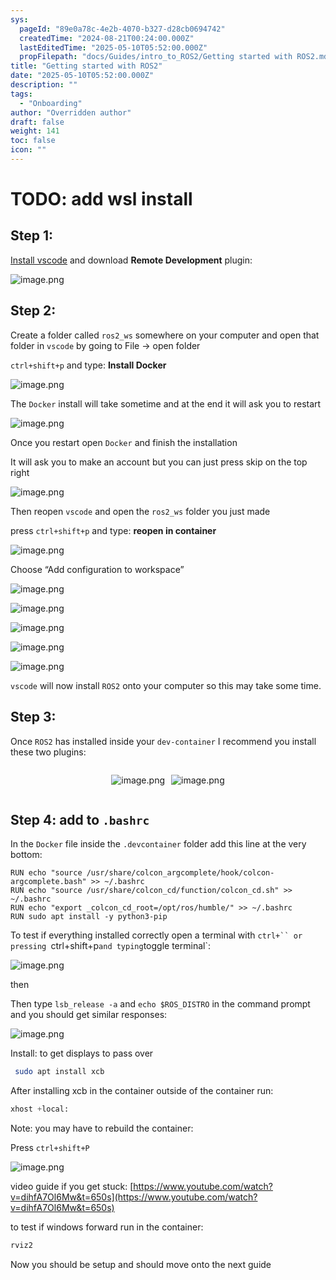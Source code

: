 ```yaml
---
sys:
  pageId: "89e0a78c-4e2b-4070-b327-d28cb0694742"
  createdTime: "2024-08-21T00:24:00.000Z"
  lastEditedTime: "2025-05-10T05:52:00.000Z"
  propFilepath: "docs/Guides/intro_to_ROS2/Getting started with ROS2.md"
title: "Getting started with ROS2"
date: "2025-05-10T05:52:00.000Z"
description: ""
tags:
  - "Onboarding"
author: "Overridden author"
draft: false
weight: 141
toc: false
icon: ""
---
```


# TODO: add wsl install

## Step 1:

[Install vscode](https://code.visualstudio.com/download) and download **Remote Development** plugin:

![image.png](https://prod-files-secure.s3.us-west-2.amazonaws.com/d518164a-d88e-44d1-a4ee-3adb3bd8bce0/efb52993-1881-4a40-b95e-6f020334f022/image.png?X-Amz-Algorithm=AWS4-HMAC-SHA256&X-Amz-Content-Sha256=UNSIGNED-PAYLOAD&X-Amz-Credential=ASIAZI2LB466YA5CVV67%2F20250624%2Fus-west-2%2Fs3%2Faws4_request&X-Amz-Date=20250624T071037Z&X-Amz-Expires=3600&X-Amz-Security-Token=IQoJb3JpZ2luX2VjEC4aCXVzLXdlc3QtMiJGMEQCIASKnk48ynphCxXdluxg31jjxfYOBS6kHtQ9XAAGUyBOAiAOHnF4JRu%2B3tLCRZiIejugu%2FIRZV8lGD6TJG%2B6wDrAsyr%2FAwgnEAAaDDYzNzQyMzE4MzgwNSIMrsH8LH8lXgMkTLeSKtwDvRp%2B1017NMcubCiiJqK%2BBHNcnQMqXbmifm1IXlmXt4F%2B%2BuK3mGFgKvxlpKMBd6M4488p95mQuk82aGispWJmOrSsEzEBJLpHAIyqnDfPMzIHrpJmW8NxJFJsFBYPLK68zONK3kcwL8%2BNrb1xVndIquOVxPW0T9oxKqSuZFWUWSV31zMb%2F8%2FlnYWEAN0FpidAcSzl%2FAw7WiS0ch7JGz8ETHqJ24H9QV3FuoUAg1x5Ep1vceCv%2FWyMQT5HINh9VYbUK%2BOXPPFQvhwz%2BLc5ZXi4R4Dq5gtgV9tWRCU0hLmMGs%2BMcemlnSWgXI9cjgFZiQaFBcQryOUdM1Og6Mf3xPEqjzhi5tR6kXSUKEEjCSAp6%2F4FjRtcwvQVJW391B1KOqB%2FjWQq8T6kp4n0OviR5oQQ4TjVajjHy8hXEvoXuC43CHIVjuv6v2ZyQz1bmgHI%2FiO07vqvVUrgrCuEvFjvZJHBxW8rxA5zhPsUivlhrubOBHYxxM2O3kwSwh6BxjRP37yNvSYN%2BS2dmCG8egJvHiG%2FQ6czdqO5MEoKUKWmKJnIqoZeSBvQv6U4hGc9CFXKX2dpni3a7nb2BvkxWHx%2F7otWWJTRnCzMBuTXqgQVs92Xiazx66vCm3STuSXEZUcwzfbowgY6pgHqE2uPOpZ0ea9QklIEK4B80zi5bO%2FXuUze%2FZCQGzFn8x28EsPhQk50tu9v8jDAq%2Bk5hrwzcu4U9E7L6mUgr4WzGbTq%2Bp4nw67BxI5aiC8Q5DadiJGmihF1ajmZvvN5o7y9d1dmWp2bA9mvd%2BqdTNf4e8oozcNtKfyrfRJ75ZdWAAFuBGAgGz3lQA37fdrvEM8I0fszIOUcGMOzG3bB9fn3pfnIRQWl&X-Amz-Signature=2a672919c1495a550b29d1ac443d250e73bb7639ddf8ccd2498817bebaa725db&X-Amz-SignedHeaders=host&x-amz-checksum-mode=ENABLED&x-id=GetObject)

## Step 2:

Create a folder called `ros2_ws` somewhere on your computer and open that folder in `vscode` by going to File → open folder 

`ctrl+shift+p` and type: **Install Docker**

![image.png](https://prod-files-secure.s3.us-west-2.amazonaws.com/d518164a-d88e-44d1-a4ee-3adb3bd8bce0/2269dc0e-1cd5-47ff-bceb-c04ad9b2eab0/image.png?X-Amz-Algorithm=AWS4-HMAC-SHA256&X-Amz-Content-Sha256=UNSIGNED-PAYLOAD&X-Amz-Credential=ASIAZI2LB466YA5CVV67%2F20250624%2Fus-west-2%2Fs3%2Faws4_request&X-Amz-Date=20250624T071037Z&X-Amz-Expires=3600&X-Amz-Security-Token=IQoJb3JpZ2luX2VjEC4aCXVzLXdlc3QtMiJGMEQCIASKnk48ynphCxXdluxg31jjxfYOBS6kHtQ9XAAGUyBOAiAOHnF4JRu%2B3tLCRZiIejugu%2FIRZV8lGD6TJG%2B6wDrAsyr%2FAwgnEAAaDDYzNzQyMzE4MzgwNSIMrsH8LH8lXgMkTLeSKtwDvRp%2B1017NMcubCiiJqK%2BBHNcnQMqXbmifm1IXlmXt4F%2B%2BuK3mGFgKvxlpKMBd6M4488p95mQuk82aGispWJmOrSsEzEBJLpHAIyqnDfPMzIHrpJmW8NxJFJsFBYPLK68zONK3kcwL8%2BNrb1xVndIquOVxPW0T9oxKqSuZFWUWSV31zMb%2F8%2FlnYWEAN0FpidAcSzl%2FAw7WiS0ch7JGz8ETHqJ24H9QV3FuoUAg1x5Ep1vceCv%2FWyMQT5HINh9VYbUK%2BOXPPFQvhwz%2BLc5ZXi4R4Dq5gtgV9tWRCU0hLmMGs%2BMcemlnSWgXI9cjgFZiQaFBcQryOUdM1Og6Mf3xPEqjzhi5tR6kXSUKEEjCSAp6%2F4FjRtcwvQVJW391B1KOqB%2FjWQq8T6kp4n0OviR5oQQ4TjVajjHy8hXEvoXuC43CHIVjuv6v2ZyQz1bmgHI%2FiO07vqvVUrgrCuEvFjvZJHBxW8rxA5zhPsUivlhrubOBHYxxM2O3kwSwh6BxjRP37yNvSYN%2BS2dmCG8egJvHiG%2FQ6czdqO5MEoKUKWmKJnIqoZeSBvQv6U4hGc9CFXKX2dpni3a7nb2BvkxWHx%2F7otWWJTRnCzMBuTXqgQVs92Xiazx66vCm3STuSXEZUcwzfbowgY6pgHqE2uPOpZ0ea9QklIEK4B80zi5bO%2FXuUze%2FZCQGzFn8x28EsPhQk50tu9v8jDAq%2Bk5hrwzcu4U9E7L6mUgr4WzGbTq%2Bp4nw67BxI5aiC8Q5DadiJGmihF1ajmZvvN5o7y9d1dmWp2bA9mvd%2BqdTNf4e8oozcNtKfyrfRJ75ZdWAAFuBGAgGz3lQA37fdrvEM8I0fszIOUcGMOzG3bB9fn3pfnIRQWl&X-Amz-Signature=945a2dbb0a3b77bea278076715cc1746bfc9291de0fb18dd4b0308467c7f3186&X-Amz-SignedHeaders=host&x-amz-checksum-mode=ENABLED&x-id=GetObject)

The `Docker` install will take sometime and at the end it will ask you to restart

![image.png](https://prod-files-secure.s3.us-west-2.amazonaws.com/d518164a-d88e-44d1-a4ee-3adb3bd8bce0/ed233f78-be33-4b1f-b89c-9c346c0e961e/image.png?X-Amz-Algorithm=AWS4-HMAC-SHA256&X-Amz-Content-Sha256=UNSIGNED-PAYLOAD&X-Amz-Credential=ASIAZI2LB466YA5CVV67%2F20250624%2Fus-west-2%2Fs3%2Faws4_request&X-Amz-Date=20250624T071037Z&X-Amz-Expires=3600&X-Amz-Security-Token=IQoJb3JpZ2luX2VjEC4aCXVzLXdlc3QtMiJGMEQCIASKnk48ynphCxXdluxg31jjxfYOBS6kHtQ9XAAGUyBOAiAOHnF4JRu%2B3tLCRZiIejugu%2FIRZV8lGD6TJG%2B6wDrAsyr%2FAwgnEAAaDDYzNzQyMzE4MzgwNSIMrsH8LH8lXgMkTLeSKtwDvRp%2B1017NMcubCiiJqK%2BBHNcnQMqXbmifm1IXlmXt4F%2B%2BuK3mGFgKvxlpKMBd6M4488p95mQuk82aGispWJmOrSsEzEBJLpHAIyqnDfPMzIHrpJmW8NxJFJsFBYPLK68zONK3kcwL8%2BNrb1xVndIquOVxPW0T9oxKqSuZFWUWSV31zMb%2F8%2FlnYWEAN0FpidAcSzl%2FAw7WiS0ch7JGz8ETHqJ24H9QV3FuoUAg1x5Ep1vceCv%2FWyMQT5HINh9VYbUK%2BOXPPFQvhwz%2BLc5ZXi4R4Dq5gtgV9tWRCU0hLmMGs%2BMcemlnSWgXI9cjgFZiQaFBcQryOUdM1Og6Mf3xPEqjzhi5tR6kXSUKEEjCSAp6%2F4FjRtcwvQVJW391B1KOqB%2FjWQq8T6kp4n0OviR5oQQ4TjVajjHy8hXEvoXuC43CHIVjuv6v2ZyQz1bmgHI%2FiO07vqvVUrgrCuEvFjvZJHBxW8rxA5zhPsUivlhrubOBHYxxM2O3kwSwh6BxjRP37yNvSYN%2BS2dmCG8egJvHiG%2FQ6czdqO5MEoKUKWmKJnIqoZeSBvQv6U4hGc9CFXKX2dpni3a7nb2BvkxWHx%2F7otWWJTRnCzMBuTXqgQVs92Xiazx66vCm3STuSXEZUcwzfbowgY6pgHqE2uPOpZ0ea9QklIEK4B80zi5bO%2FXuUze%2FZCQGzFn8x28EsPhQk50tu9v8jDAq%2Bk5hrwzcu4U9E7L6mUgr4WzGbTq%2Bp4nw67BxI5aiC8Q5DadiJGmihF1ajmZvvN5o7y9d1dmWp2bA9mvd%2BqdTNf4e8oozcNtKfyrfRJ75ZdWAAFuBGAgGz3lQA37fdrvEM8I0fszIOUcGMOzG3bB9fn3pfnIRQWl&X-Amz-Signature=01761d2e1da77e9a5141834f8c7080dc0a31c12d33da13000cb6bb45fba13aa0&X-Amz-SignedHeaders=host&x-amz-checksum-mode=ENABLED&x-id=GetObject)

Once you restart open `Docker` and finish the installation

It will ask you to make an account but you can just press skip on the top right

![image.png](https://prod-files-secure.s3.us-west-2.amazonaws.com/d518164a-d88e-44d1-a4ee-3adb3bd8bce0/21010ad9-1659-4fd9-9f59-9932a09b2a3d/image.png?X-Amz-Algorithm=AWS4-HMAC-SHA256&X-Amz-Content-Sha256=UNSIGNED-PAYLOAD&X-Amz-Credential=ASIAZI2LB466YA5CVV67%2F20250624%2Fus-west-2%2Fs3%2Faws4_request&X-Amz-Date=20250624T071037Z&X-Amz-Expires=3600&X-Amz-Security-Token=IQoJb3JpZ2luX2VjEC4aCXVzLXdlc3QtMiJGMEQCIASKnk48ynphCxXdluxg31jjxfYOBS6kHtQ9XAAGUyBOAiAOHnF4JRu%2B3tLCRZiIejugu%2FIRZV8lGD6TJG%2B6wDrAsyr%2FAwgnEAAaDDYzNzQyMzE4MzgwNSIMrsH8LH8lXgMkTLeSKtwDvRp%2B1017NMcubCiiJqK%2BBHNcnQMqXbmifm1IXlmXt4F%2B%2BuK3mGFgKvxlpKMBd6M4488p95mQuk82aGispWJmOrSsEzEBJLpHAIyqnDfPMzIHrpJmW8NxJFJsFBYPLK68zONK3kcwL8%2BNrb1xVndIquOVxPW0T9oxKqSuZFWUWSV31zMb%2F8%2FlnYWEAN0FpidAcSzl%2FAw7WiS0ch7JGz8ETHqJ24H9QV3FuoUAg1x5Ep1vceCv%2FWyMQT5HINh9VYbUK%2BOXPPFQvhwz%2BLc5ZXi4R4Dq5gtgV9tWRCU0hLmMGs%2BMcemlnSWgXI9cjgFZiQaFBcQryOUdM1Og6Mf3xPEqjzhi5tR6kXSUKEEjCSAp6%2F4FjRtcwvQVJW391B1KOqB%2FjWQq8T6kp4n0OviR5oQQ4TjVajjHy8hXEvoXuC43CHIVjuv6v2ZyQz1bmgHI%2FiO07vqvVUrgrCuEvFjvZJHBxW8rxA5zhPsUivlhrubOBHYxxM2O3kwSwh6BxjRP37yNvSYN%2BS2dmCG8egJvHiG%2FQ6czdqO5MEoKUKWmKJnIqoZeSBvQv6U4hGc9CFXKX2dpni3a7nb2BvkxWHx%2F7otWWJTRnCzMBuTXqgQVs92Xiazx66vCm3STuSXEZUcwzfbowgY6pgHqE2uPOpZ0ea9QklIEK4B80zi5bO%2FXuUze%2FZCQGzFn8x28EsPhQk50tu9v8jDAq%2Bk5hrwzcu4U9E7L6mUgr4WzGbTq%2Bp4nw67BxI5aiC8Q5DadiJGmihF1ajmZvvN5o7y9d1dmWp2bA9mvd%2BqdTNf4e8oozcNtKfyrfRJ75ZdWAAFuBGAgGz3lQA37fdrvEM8I0fszIOUcGMOzG3bB9fn3pfnIRQWl&X-Amz-Signature=0a66ce38702e338f2f0acdf9b917a553bdc3069c0a27f975f0227d8544267a3f&X-Amz-SignedHeaders=host&x-amz-checksum-mode=ENABLED&x-id=GetObject)

Then reopen `vscode` and open the `ros2_ws` folder you just made

press `ctrl+shift+p` and type: **reopen in container**

![image.png](https://prod-files-secure.s3.us-west-2.amazonaws.com/d518164a-d88e-44d1-a4ee-3adb3bd8bce0/4e93b8c2-41ad-488c-8095-c74205196118/image.png?X-Amz-Algorithm=AWS4-HMAC-SHA256&X-Amz-Content-Sha256=UNSIGNED-PAYLOAD&X-Amz-Credential=ASIAZI2LB466YA5CVV67%2F20250624%2Fus-west-2%2Fs3%2Faws4_request&X-Amz-Date=20250624T071037Z&X-Amz-Expires=3600&X-Amz-Security-Token=IQoJb3JpZ2luX2VjEC4aCXVzLXdlc3QtMiJGMEQCIASKnk48ynphCxXdluxg31jjxfYOBS6kHtQ9XAAGUyBOAiAOHnF4JRu%2B3tLCRZiIejugu%2FIRZV8lGD6TJG%2B6wDrAsyr%2FAwgnEAAaDDYzNzQyMzE4MzgwNSIMrsH8LH8lXgMkTLeSKtwDvRp%2B1017NMcubCiiJqK%2BBHNcnQMqXbmifm1IXlmXt4F%2B%2BuK3mGFgKvxlpKMBd6M4488p95mQuk82aGispWJmOrSsEzEBJLpHAIyqnDfPMzIHrpJmW8NxJFJsFBYPLK68zONK3kcwL8%2BNrb1xVndIquOVxPW0T9oxKqSuZFWUWSV31zMb%2F8%2FlnYWEAN0FpidAcSzl%2FAw7WiS0ch7JGz8ETHqJ24H9QV3FuoUAg1x5Ep1vceCv%2FWyMQT5HINh9VYbUK%2BOXPPFQvhwz%2BLc5ZXi4R4Dq5gtgV9tWRCU0hLmMGs%2BMcemlnSWgXI9cjgFZiQaFBcQryOUdM1Og6Mf3xPEqjzhi5tR6kXSUKEEjCSAp6%2F4FjRtcwvQVJW391B1KOqB%2FjWQq8T6kp4n0OviR5oQQ4TjVajjHy8hXEvoXuC43CHIVjuv6v2ZyQz1bmgHI%2FiO07vqvVUrgrCuEvFjvZJHBxW8rxA5zhPsUivlhrubOBHYxxM2O3kwSwh6BxjRP37yNvSYN%2BS2dmCG8egJvHiG%2FQ6czdqO5MEoKUKWmKJnIqoZeSBvQv6U4hGc9CFXKX2dpni3a7nb2BvkxWHx%2F7otWWJTRnCzMBuTXqgQVs92Xiazx66vCm3STuSXEZUcwzfbowgY6pgHqE2uPOpZ0ea9QklIEK4B80zi5bO%2FXuUze%2FZCQGzFn8x28EsPhQk50tu9v8jDAq%2Bk5hrwzcu4U9E7L6mUgr4WzGbTq%2Bp4nw67BxI5aiC8Q5DadiJGmihF1ajmZvvN5o7y9d1dmWp2bA9mvd%2BqdTNf4e8oozcNtKfyrfRJ75ZdWAAFuBGAgGz3lQA37fdrvEM8I0fszIOUcGMOzG3bB9fn3pfnIRQWl&X-Amz-Signature=49848ae17fd38fffb4fed06b1ea9db39dfb75f899623ad8676ac2b41ebcebaf1&X-Amz-SignedHeaders=host&x-amz-checksum-mode=ENABLED&x-id=GetObject)

Choose “Add configuration to workspace”

![image.png](https://prod-files-secure.s3.us-west-2.amazonaws.com/d518164a-d88e-44d1-a4ee-3adb3bd8bce0/9560b282-5060-4989-ba37-97e7b2c22476/image.png?X-Amz-Algorithm=AWS4-HMAC-SHA256&X-Amz-Content-Sha256=UNSIGNED-PAYLOAD&X-Amz-Credential=ASIAZI2LB466YA5CVV67%2F20250624%2Fus-west-2%2Fs3%2Faws4_request&X-Amz-Date=20250624T071037Z&X-Amz-Expires=3600&X-Amz-Security-Token=IQoJb3JpZ2luX2VjEC4aCXVzLXdlc3QtMiJGMEQCIASKnk48ynphCxXdluxg31jjxfYOBS6kHtQ9XAAGUyBOAiAOHnF4JRu%2B3tLCRZiIejugu%2FIRZV8lGD6TJG%2B6wDrAsyr%2FAwgnEAAaDDYzNzQyMzE4MzgwNSIMrsH8LH8lXgMkTLeSKtwDvRp%2B1017NMcubCiiJqK%2BBHNcnQMqXbmifm1IXlmXt4F%2B%2BuK3mGFgKvxlpKMBd6M4488p95mQuk82aGispWJmOrSsEzEBJLpHAIyqnDfPMzIHrpJmW8NxJFJsFBYPLK68zONK3kcwL8%2BNrb1xVndIquOVxPW0T9oxKqSuZFWUWSV31zMb%2F8%2FlnYWEAN0FpidAcSzl%2FAw7WiS0ch7JGz8ETHqJ24H9QV3FuoUAg1x5Ep1vceCv%2FWyMQT5HINh9VYbUK%2BOXPPFQvhwz%2BLc5ZXi4R4Dq5gtgV9tWRCU0hLmMGs%2BMcemlnSWgXI9cjgFZiQaFBcQryOUdM1Og6Mf3xPEqjzhi5tR6kXSUKEEjCSAp6%2F4FjRtcwvQVJW391B1KOqB%2FjWQq8T6kp4n0OviR5oQQ4TjVajjHy8hXEvoXuC43CHIVjuv6v2ZyQz1bmgHI%2FiO07vqvVUrgrCuEvFjvZJHBxW8rxA5zhPsUivlhrubOBHYxxM2O3kwSwh6BxjRP37yNvSYN%2BS2dmCG8egJvHiG%2FQ6czdqO5MEoKUKWmKJnIqoZeSBvQv6U4hGc9CFXKX2dpni3a7nb2BvkxWHx%2F7otWWJTRnCzMBuTXqgQVs92Xiazx66vCm3STuSXEZUcwzfbowgY6pgHqE2uPOpZ0ea9QklIEK4B80zi5bO%2FXuUze%2FZCQGzFn8x28EsPhQk50tu9v8jDAq%2Bk5hrwzcu4U9E7L6mUgr4WzGbTq%2Bp4nw67BxI5aiC8Q5DadiJGmihF1ajmZvvN5o7y9d1dmWp2bA9mvd%2BqdTNf4e8oozcNtKfyrfRJ75ZdWAAFuBGAgGz3lQA37fdrvEM8I0fszIOUcGMOzG3bB9fn3pfnIRQWl&X-Amz-Signature=13d894c5aed7071879b18e8155e20b3eaaf3f84068dfa6001d20a3e05562201e&X-Amz-SignedHeaders=host&x-amz-checksum-mode=ENABLED&x-id=GetObject)

![image.png](https://prod-files-secure.s3.us-west-2.amazonaws.com/d518164a-d88e-44d1-a4ee-3adb3bd8bce0/2ee63f81-886b-48e8-a553-dc6e5eac99e4/image.png?X-Amz-Algorithm=AWS4-HMAC-SHA256&X-Amz-Content-Sha256=UNSIGNED-PAYLOAD&X-Amz-Credential=ASIAZI2LB466YA5CVV67%2F20250624%2Fus-west-2%2Fs3%2Faws4_request&X-Amz-Date=20250624T071037Z&X-Amz-Expires=3600&X-Amz-Security-Token=IQoJb3JpZ2luX2VjEC4aCXVzLXdlc3QtMiJGMEQCIASKnk48ynphCxXdluxg31jjxfYOBS6kHtQ9XAAGUyBOAiAOHnF4JRu%2B3tLCRZiIejugu%2FIRZV8lGD6TJG%2B6wDrAsyr%2FAwgnEAAaDDYzNzQyMzE4MzgwNSIMrsH8LH8lXgMkTLeSKtwDvRp%2B1017NMcubCiiJqK%2BBHNcnQMqXbmifm1IXlmXt4F%2B%2BuK3mGFgKvxlpKMBd6M4488p95mQuk82aGispWJmOrSsEzEBJLpHAIyqnDfPMzIHrpJmW8NxJFJsFBYPLK68zONK3kcwL8%2BNrb1xVndIquOVxPW0T9oxKqSuZFWUWSV31zMb%2F8%2FlnYWEAN0FpidAcSzl%2FAw7WiS0ch7JGz8ETHqJ24H9QV3FuoUAg1x5Ep1vceCv%2FWyMQT5HINh9VYbUK%2BOXPPFQvhwz%2BLc5ZXi4R4Dq5gtgV9tWRCU0hLmMGs%2BMcemlnSWgXI9cjgFZiQaFBcQryOUdM1Og6Mf3xPEqjzhi5tR6kXSUKEEjCSAp6%2F4FjRtcwvQVJW391B1KOqB%2FjWQq8T6kp4n0OviR5oQQ4TjVajjHy8hXEvoXuC43CHIVjuv6v2ZyQz1bmgHI%2FiO07vqvVUrgrCuEvFjvZJHBxW8rxA5zhPsUivlhrubOBHYxxM2O3kwSwh6BxjRP37yNvSYN%2BS2dmCG8egJvHiG%2FQ6czdqO5MEoKUKWmKJnIqoZeSBvQv6U4hGc9CFXKX2dpni3a7nb2BvkxWHx%2F7otWWJTRnCzMBuTXqgQVs92Xiazx66vCm3STuSXEZUcwzfbowgY6pgHqE2uPOpZ0ea9QklIEK4B80zi5bO%2FXuUze%2FZCQGzFn8x28EsPhQk50tu9v8jDAq%2Bk5hrwzcu4U9E7L6mUgr4WzGbTq%2Bp4nw67BxI5aiC8Q5DadiJGmihF1ajmZvvN5o7y9d1dmWp2bA9mvd%2BqdTNf4e8oozcNtKfyrfRJ75ZdWAAFuBGAgGz3lQA37fdrvEM8I0fszIOUcGMOzG3bB9fn3pfnIRQWl&X-Amz-Signature=4d8ec007b84e1a240d247811f46e5f26b356d434ac95373ef3f37931b6280cf4&X-Amz-SignedHeaders=host&x-amz-checksum-mode=ENABLED&x-id=GetObject)

![image.png](https://prod-files-secure.s3.us-west-2.amazonaws.com/d518164a-d88e-44d1-a4ee-3adb3bd8bce0/ae1580b2-b048-407e-aed9-b584224a7a04/image.png?X-Amz-Algorithm=AWS4-HMAC-SHA256&X-Amz-Content-Sha256=UNSIGNED-PAYLOAD&X-Amz-Credential=ASIAZI2LB466YA5CVV67%2F20250624%2Fus-west-2%2Fs3%2Faws4_request&X-Amz-Date=20250624T071037Z&X-Amz-Expires=3600&X-Amz-Security-Token=IQoJb3JpZ2luX2VjEC4aCXVzLXdlc3QtMiJGMEQCIASKnk48ynphCxXdluxg31jjxfYOBS6kHtQ9XAAGUyBOAiAOHnF4JRu%2B3tLCRZiIejugu%2FIRZV8lGD6TJG%2B6wDrAsyr%2FAwgnEAAaDDYzNzQyMzE4MzgwNSIMrsH8LH8lXgMkTLeSKtwDvRp%2B1017NMcubCiiJqK%2BBHNcnQMqXbmifm1IXlmXt4F%2B%2BuK3mGFgKvxlpKMBd6M4488p95mQuk82aGispWJmOrSsEzEBJLpHAIyqnDfPMzIHrpJmW8NxJFJsFBYPLK68zONK3kcwL8%2BNrb1xVndIquOVxPW0T9oxKqSuZFWUWSV31zMb%2F8%2FlnYWEAN0FpidAcSzl%2FAw7WiS0ch7JGz8ETHqJ24H9QV3FuoUAg1x5Ep1vceCv%2FWyMQT5HINh9VYbUK%2BOXPPFQvhwz%2BLc5ZXi4R4Dq5gtgV9tWRCU0hLmMGs%2BMcemlnSWgXI9cjgFZiQaFBcQryOUdM1Og6Mf3xPEqjzhi5tR6kXSUKEEjCSAp6%2F4FjRtcwvQVJW391B1KOqB%2FjWQq8T6kp4n0OviR5oQQ4TjVajjHy8hXEvoXuC43CHIVjuv6v2ZyQz1bmgHI%2FiO07vqvVUrgrCuEvFjvZJHBxW8rxA5zhPsUivlhrubOBHYxxM2O3kwSwh6BxjRP37yNvSYN%2BS2dmCG8egJvHiG%2FQ6czdqO5MEoKUKWmKJnIqoZeSBvQv6U4hGc9CFXKX2dpni3a7nb2BvkxWHx%2F7otWWJTRnCzMBuTXqgQVs92Xiazx66vCm3STuSXEZUcwzfbowgY6pgHqE2uPOpZ0ea9QklIEK4B80zi5bO%2FXuUze%2FZCQGzFn8x28EsPhQk50tu9v8jDAq%2Bk5hrwzcu4U9E7L6mUgr4WzGbTq%2Bp4nw67BxI5aiC8Q5DadiJGmihF1ajmZvvN5o7y9d1dmWp2bA9mvd%2BqdTNf4e8oozcNtKfyrfRJ75ZdWAAFuBGAgGz3lQA37fdrvEM8I0fszIOUcGMOzG3bB9fn3pfnIRQWl&X-Amz-Signature=717dcdc06d656a72cff8945326fa4228c337cfe3ccec6030d9339bc45d234ae7&X-Amz-SignedHeaders=host&x-amz-checksum-mode=ENABLED&x-id=GetObject)

![image.png](https://prod-files-secure.s3.us-west-2.amazonaws.com/d518164a-d88e-44d1-a4ee-3adb3bd8bce0/53255b28-f75e-430f-b9e3-c0ac8577e42b/image.png?X-Amz-Algorithm=AWS4-HMAC-SHA256&X-Amz-Content-Sha256=UNSIGNED-PAYLOAD&X-Amz-Credential=ASIAZI2LB466YA5CVV67%2F20250624%2Fus-west-2%2Fs3%2Faws4_request&X-Amz-Date=20250624T071037Z&X-Amz-Expires=3600&X-Amz-Security-Token=IQoJb3JpZ2luX2VjEC4aCXVzLXdlc3QtMiJGMEQCIASKnk48ynphCxXdluxg31jjxfYOBS6kHtQ9XAAGUyBOAiAOHnF4JRu%2B3tLCRZiIejugu%2FIRZV8lGD6TJG%2B6wDrAsyr%2FAwgnEAAaDDYzNzQyMzE4MzgwNSIMrsH8LH8lXgMkTLeSKtwDvRp%2B1017NMcubCiiJqK%2BBHNcnQMqXbmifm1IXlmXt4F%2B%2BuK3mGFgKvxlpKMBd6M4488p95mQuk82aGispWJmOrSsEzEBJLpHAIyqnDfPMzIHrpJmW8NxJFJsFBYPLK68zONK3kcwL8%2BNrb1xVndIquOVxPW0T9oxKqSuZFWUWSV31zMb%2F8%2FlnYWEAN0FpidAcSzl%2FAw7WiS0ch7JGz8ETHqJ24H9QV3FuoUAg1x5Ep1vceCv%2FWyMQT5HINh9VYbUK%2BOXPPFQvhwz%2BLc5ZXi4R4Dq5gtgV9tWRCU0hLmMGs%2BMcemlnSWgXI9cjgFZiQaFBcQryOUdM1Og6Mf3xPEqjzhi5tR6kXSUKEEjCSAp6%2F4FjRtcwvQVJW391B1KOqB%2FjWQq8T6kp4n0OviR5oQQ4TjVajjHy8hXEvoXuC43CHIVjuv6v2ZyQz1bmgHI%2FiO07vqvVUrgrCuEvFjvZJHBxW8rxA5zhPsUivlhrubOBHYxxM2O3kwSwh6BxjRP37yNvSYN%2BS2dmCG8egJvHiG%2FQ6czdqO5MEoKUKWmKJnIqoZeSBvQv6U4hGc9CFXKX2dpni3a7nb2BvkxWHx%2F7otWWJTRnCzMBuTXqgQVs92Xiazx66vCm3STuSXEZUcwzfbowgY6pgHqE2uPOpZ0ea9QklIEK4B80zi5bO%2FXuUze%2FZCQGzFn8x28EsPhQk50tu9v8jDAq%2Bk5hrwzcu4U9E7L6mUgr4WzGbTq%2Bp4nw67BxI5aiC8Q5DadiJGmihF1ajmZvvN5o7y9d1dmWp2bA9mvd%2BqdTNf4e8oozcNtKfyrfRJ75ZdWAAFuBGAgGz3lQA37fdrvEM8I0fszIOUcGMOzG3bB9fn3pfnIRQWl&X-Amz-Signature=ac135e0804bed425c01f991a7fef67719a638021a0120f2fd70f76dc132a68b0&X-Amz-SignedHeaders=host&x-amz-checksum-mode=ENABLED&x-id=GetObject)

![image.png](https://prod-files-secure.s3.us-west-2.amazonaws.com/d518164a-d88e-44d1-a4ee-3adb3bd8bce0/7c562767-5af9-4ffb-97d1-327bcdf4ee00/image.png?X-Amz-Algorithm=AWS4-HMAC-SHA256&X-Amz-Content-Sha256=UNSIGNED-PAYLOAD&X-Amz-Credential=ASIAZI2LB466YA5CVV67%2F20250624%2Fus-west-2%2Fs3%2Faws4_request&X-Amz-Date=20250624T071037Z&X-Amz-Expires=3600&X-Amz-Security-Token=IQoJb3JpZ2luX2VjEC4aCXVzLXdlc3QtMiJGMEQCIASKnk48ynphCxXdluxg31jjxfYOBS6kHtQ9XAAGUyBOAiAOHnF4JRu%2B3tLCRZiIejugu%2FIRZV8lGD6TJG%2B6wDrAsyr%2FAwgnEAAaDDYzNzQyMzE4MzgwNSIMrsH8LH8lXgMkTLeSKtwDvRp%2B1017NMcubCiiJqK%2BBHNcnQMqXbmifm1IXlmXt4F%2B%2BuK3mGFgKvxlpKMBd6M4488p95mQuk82aGispWJmOrSsEzEBJLpHAIyqnDfPMzIHrpJmW8NxJFJsFBYPLK68zONK3kcwL8%2BNrb1xVndIquOVxPW0T9oxKqSuZFWUWSV31zMb%2F8%2FlnYWEAN0FpidAcSzl%2FAw7WiS0ch7JGz8ETHqJ24H9QV3FuoUAg1x5Ep1vceCv%2FWyMQT5HINh9VYbUK%2BOXPPFQvhwz%2BLc5ZXi4R4Dq5gtgV9tWRCU0hLmMGs%2BMcemlnSWgXI9cjgFZiQaFBcQryOUdM1Og6Mf3xPEqjzhi5tR6kXSUKEEjCSAp6%2F4FjRtcwvQVJW391B1KOqB%2FjWQq8T6kp4n0OviR5oQQ4TjVajjHy8hXEvoXuC43CHIVjuv6v2ZyQz1bmgHI%2FiO07vqvVUrgrCuEvFjvZJHBxW8rxA5zhPsUivlhrubOBHYxxM2O3kwSwh6BxjRP37yNvSYN%2BS2dmCG8egJvHiG%2FQ6czdqO5MEoKUKWmKJnIqoZeSBvQv6U4hGc9CFXKX2dpni3a7nb2BvkxWHx%2F7otWWJTRnCzMBuTXqgQVs92Xiazx66vCm3STuSXEZUcwzfbowgY6pgHqE2uPOpZ0ea9QklIEK4B80zi5bO%2FXuUze%2FZCQGzFn8x28EsPhQk50tu9v8jDAq%2Bk5hrwzcu4U9E7L6mUgr4WzGbTq%2Bp4nw67BxI5aiC8Q5DadiJGmihF1ajmZvvN5o7y9d1dmWp2bA9mvd%2BqdTNf4e8oozcNtKfyrfRJ75ZdWAAFuBGAgGz3lQA37fdrvEM8I0fszIOUcGMOzG3bB9fn3pfnIRQWl&X-Amz-Signature=4e9e3b02e494e99ffa2ee2347c0dd8bdd567b0306e273d287db972e41508ec2f&X-Amz-SignedHeaders=host&x-amz-checksum-mode=ENABLED&x-id=GetObject)

`vscode` will now install `ROS2` onto your computer so this may take some time.

## Step 3:

Once `ROS2` has installed inside your `dev-container` I recommend you install these two plugins:

<div style="display: flex;flex-direction: row; column-gap:10px; max-width: 630px;justify-content: center;">
<div>

![image.png](https://prod-files-secure.s3.us-west-2.amazonaws.com/d518164a-d88e-44d1-a4ee-3adb3bd8bce0/3fc3d550-5a54-4ba1-ba6b-faa01cdb7369/image.png?X-Amz-Algorithm=AWS4-HMAC-SHA256&X-Amz-Content-Sha256=UNSIGNED-PAYLOAD&X-Amz-Credential=ASIAZI2LB466UMB5FWRC%2F20250624%2Fus-west-2%2Fs3%2Faws4_request&X-Amz-Date=20250624T071041Z&X-Amz-Expires=3600&X-Amz-Security-Token=IQoJb3JpZ2luX2VjEC4aCXVzLXdlc3QtMiJGMEQCIEm7bFbTO0tOGdHCiGsV%2B6z0tXemxtRl1u%2Fm%2FpaCgFKrAiB6DLKryPC3AM1g%2Bwi2PaC2OyD56XZw5bZNZRQgjKlSaSr%2FAwgnEAAaDDYzNzQyMzE4MzgwNSIMIRmpMsjT5qKLd20mKtwDTXLKwBkxHp7A75%2FPtoLWKzmdX2Bgf4LmB1K1xdT%2B0LCOjcCJCoy1WJ6I3aV0RQld0YYa4Yy3clpKEZexu090fL6ISzEa8Xt6tB7BcxD8IsePzr24cfMKXo4sJN2HRp7sSHTgq581SxdXRqn0nHPCtaCUlvFH5m4k%2B3jxbtAqOLtQxcCuQdQVvSbD3M3TeyBGjXXLYgi5CzgX4xY63dLceJnBTjFNWCzFbyUnZ%2BAyhHDbodSv%2B1n6RarvF%2FOODY2hqI1JOLggX9kLfGnxlLcnORvGT459i3t%2BsWHceeq3tYRi30InDajxyNlCoEJV6Zx4%2BunkxL%2FIen%2BTsRa8yDxqboAi6zBVXS0iZFy65N1jrlzSgI1BTf0uybzDKy6VSjugQtC2at0X40BE6OvHBlo12wZy5wqjWWrT%2F8BsA4P9MAkyGeDFz3ZZYuiGvhd%2BMkgKhKfIx0ZF1VL0NRBRCEBRKZOfhUhLnGwMGU6VB0uATjIb389S0EPV9TvZZlkjCSkJlmVTAEK2JmxEO4BnfSnJvIqpwk15KdJ89smsco32FpWgQ4xhQSeyRj7D4Ta6r3txWwR6c4B3nmDh38pWwly9JdPGLWz%2FjzQw1jS%2FtQzdlBWDnqmNRX9VcU2jX14w8vbowgY6pgGmtcVpF%2FkyQWZxkRZtXK90sW4GDJY1KsqRmrLgh1HuO66VM1sv8jI%2FN8TQlCIa2HTK8PJMsJGZ6SJF7CAB2Yqn7l3fP0BRQRQP%2FAszyE4%2BYVGhhCM%2Bxv%2BqBeoXjS%2F6QI5E%2FrVbK9jxj7e%2B9Xflc7UNSkTTVnIQ1k4j6e4G9dv3mZc6%2Fx4AVoPW5HoS9Sbd9yAXpvAUBp9MT87QJAXkqmdkMjsbbegK&X-Amz-Signature=c4315368d4e343a10b701e791bf5fe8578d7f7503afd3d2a9375b8c017d20769&X-Amz-SignedHeaders=host&x-amz-checksum-mode=ENABLED&x-id=GetObject)

</div>
<div>

![image.png](https://prod-files-secure.s3.us-west-2.amazonaws.com/d518164a-d88e-44d1-a4ee-3adb3bd8bce0/d994cc66-13c2-4093-a5a3-f84cf4601a82/image.png?X-Amz-Algorithm=AWS4-HMAC-SHA256&X-Amz-Content-Sha256=UNSIGNED-PAYLOAD&X-Amz-Credential=ASIAZI2LB4663YIK7TXS%2F20250624%2Fus-west-2%2Fs3%2Faws4_request&X-Amz-Date=20250624T071041Z&X-Amz-Expires=3600&X-Amz-Security-Token=IQoJb3JpZ2luX2VjEC4aCXVzLXdlc3QtMiJHMEUCIQDfcpnkkSVYa%2FlwiSZmESFym%2BmS8Mes%2BQrdw1Ffs5rMQQIgUfKU3wIuIdIEVhzvZeqZUI3EY0gYbtB%2FnUrrvE%2BA4qEq%2FwMIJxAAGgw2Mzc0MjMxODM4MDUiDHW9hsfsX4eK7WSGkyrcA6cLcDktX7%2Fr10vlBRtvr%2BlB9NtuAhaB%2BWn2OfaYWv5Y4VKsztQU0gF1KkSb3wsRomdiYtDmw4qiJUtwyZIM%2FtiMkVTxGJLorcnqCZiJf09LkJ5hypYRPnNN1d3s19vFopjwAvcIVkme03T4MTqOcm6qyxJ0EqMIr9851H%2FqTmlo8JZwmd83IxjqV23ROJSl8JiCDbKa6k1GU3YaNPIUgU%2Fb%2FCUs9nxC3OX71%2FQ%2B5gjsbCWEeco43pHwysiTkwUver8pG2r%2B1BfBNpkL3mvZsazxrV1CSP0ZfLxTN7MHPajaR5ohblYXCulJHMZF7SQH1qUU15%2Fkp78K8UhQziXYuiZNgVL6lHo%2FrZ7OE5azGwwHuQDG4yMjyS%2BLN8kQqvO9d2lOpMuaWvWjnc1yRdaO2FOlgdmJPzrs2g%2BTRFzC7PmK5VsVCxxk20Lj0wF1yRflos8i1XBwICdZdJjExj%2FAT0ljTVoFoDLfe7HtFIhD6B8bHRKBSeDC5maZsmLjUPqPnpyEv5lxNhxIlSWFJLzto3oymVbcIJwggHrfsq%2BwmJTOKA6dDYh90h4mwgDucjrqjlPe%2FYuwVdF08v6qIAhZsGCp4XRqgLXAnxNs3pN3%2FOc2W3PunyDKcKmwfiAMMPn26MIGOqUBZd52g4J4KTM2LVO83SX1cLNWe%2B6Fu5ofwDrqXQj3RVblVVVkflXe9BtjUvzErVpcxEkObRUYhcpiKyxDhX52RwvKkSIKv%2FPrImw6emQiBmLeMiXfNKB262Tl5yunwrjMw%2FP95xj2i6FkcFjrxsiuvjMHLQGkXFGd1fXO6%2BH0WOeigvfkzrK066hJQuy0DitMDRQKVmK%2BgseCU%2BeGMggFvnGqb6dL&X-Amz-Signature=729b629640b58b50d08b3cf2a2e11822254575c879eade8715af73f9b9017569&X-Amz-SignedHeaders=host&x-amz-checksum-mode=ENABLED&x-id=GetObject)

</div>
</div>

## Step 4: add to `.bashrc`

In the `Docker` file inside the `.devcontainer` folder add this line at the very bottom: 

```docker
RUN echo "source /usr/share/colcon_argcomplete/hook/colcon-argcomplete.bash" >> ~/.bashrc
RUN echo "source /usr/share/colcon_cd/function/colcon_cd.sh" >> ~/.bashrc
RUN echo "export _colcon_cd_root=/opt/ros/humble/" >> ~/.bashrc
RUN sudo apt install -y python3-pip 
```

To test if everything installed correctly open a terminal with `ctrl+`` or pressing `ctrl+shift+p` and typing `toggle terminal`:

![image.png](https://prod-files-secure.s3.us-west-2.amazonaws.com/d518164a-d88e-44d1-a4ee-3adb3bd8bce0/6a4943d8-b04e-4c02-9a58-775f3384d1a5/image.png?X-Amz-Algorithm=AWS4-HMAC-SHA256&X-Amz-Content-Sha256=UNSIGNED-PAYLOAD&X-Amz-Credential=ASIAZI2LB466YA5CVV67%2F20250624%2Fus-west-2%2Fs3%2Faws4_request&X-Amz-Date=20250624T071037Z&X-Amz-Expires=3600&X-Amz-Security-Token=IQoJb3JpZ2luX2VjEC4aCXVzLXdlc3QtMiJGMEQCIASKnk48ynphCxXdluxg31jjxfYOBS6kHtQ9XAAGUyBOAiAOHnF4JRu%2B3tLCRZiIejugu%2FIRZV8lGD6TJG%2B6wDrAsyr%2FAwgnEAAaDDYzNzQyMzE4MzgwNSIMrsH8LH8lXgMkTLeSKtwDvRp%2B1017NMcubCiiJqK%2BBHNcnQMqXbmifm1IXlmXt4F%2B%2BuK3mGFgKvxlpKMBd6M4488p95mQuk82aGispWJmOrSsEzEBJLpHAIyqnDfPMzIHrpJmW8NxJFJsFBYPLK68zONK3kcwL8%2BNrb1xVndIquOVxPW0T9oxKqSuZFWUWSV31zMb%2F8%2FlnYWEAN0FpidAcSzl%2FAw7WiS0ch7JGz8ETHqJ24H9QV3FuoUAg1x5Ep1vceCv%2FWyMQT5HINh9VYbUK%2BOXPPFQvhwz%2BLc5ZXi4R4Dq5gtgV9tWRCU0hLmMGs%2BMcemlnSWgXI9cjgFZiQaFBcQryOUdM1Og6Mf3xPEqjzhi5tR6kXSUKEEjCSAp6%2F4FjRtcwvQVJW391B1KOqB%2FjWQq8T6kp4n0OviR5oQQ4TjVajjHy8hXEvoXuC43CHIVjuv6v2ZyQz1bmgHI%2FiO07vqvVUrgrCuEvFjvZJHBxW8rxA5zhPsUivlhrubOBHYxxM2O3kwSwh6BxjRP37yNvSYN%2BS2dmCG8egJvHiG%2FQ6czdqO5MEoKUKWmKJnIqoZeSBvQv6U4hGc9CFXKX2dpni3a7nb2BvkxWHx%2F7otWWJTRnCzMBuTXqgQVs92Xiazx66vCm3STuSXEZUcwzfbowgY6pgHqE2uPOpZ0ea9QklIEK4B80zi5bO%2FXuUze%2FZCQGzFn8x28EsPhQk50tu9v8jDAq%2Bk5hrwzcu4U9E7L6mUgr4WzGbTq%2Bp4nw67BxI5aiC8Q5DadiJGmihF1ajmZvvN5o7y9d1dmWp2bA9mvd%2BqdTNf4e8oozcNtKfyrfRJ75ZdWAAFuBGAgGz3lQA37fdrvEM8I0fszIOUcGMOzG3bB9fn3pfnIRQWl&X-Amz-Signature=6a9df08290a254e528db5e80f8a7e9b647a3c46646bff5e0b1ddd49aad673aa9&X-Amz-SignedHeaders=host&x-amz-checksum-mode=ENABLED&x-id=GetObject)

then 

Then type `lsb_release -a` and `echo $ROS_DISTRO` in the command prompt and you should get similar responses:

![image.png](https://prod-files-secure.s3.us-west-2.amazonaws.com/d518164a-d88e-44d1-a4ee-3adb3bd8bce0/3e635dec-a805-4e85-8b9e-d000e5b71a4e/image.png?X-Amz-Algorithm=AWS4-HMAC-SHA256&X-Amz-Content-Sha256=UNSIGNED-PAYLOAD&X-Amz-Credential=ASIAZI2LB466YA5CVV67%2F20250624%2Fus-west-2%2Fs3%2Faws4_request&X-Amz-Date=20250624T071037Z&X-Amz-Expires=3600&X-Amz-Security-Token=IQoJb3JpZ2luX2VjEC4aCXVzLXdlc3QtMiJGMEQCIASKnk48ynphCxXdluxg31jjxfYOBS6kHtQ9XAAGUyBOAiAOHnF4JRu%2B3tLCRZiIejugu%2FIRZV8lGD6TJG%2B6wDrAsyr%2FAwgnEAAaDDYzNzQyMzE4MzgwNSIMrsH8LH8lXgMkTLeSKtwDvRp%2B1017NMcubCiiJqK%2BBHNcnQMqXbmifm1IXlmXt4F%2B%2BuK3mGFgKvxlpKMBd6M4488p95mQuk82aGispWJmOrSsEzEBJLpHAIyqnDfPMzIHrpJmW8NxJFJsFBYPLK68zONK3kcwL8%2BNrb1xVndIquOVxPW0T9oxKqSuZFWUWSV31zMb%2F8%2FlnYWEAN0FpidAcSzl%2FAw7WiS0ch7JGz8ETHqJ24H9QV3FuoUAg1x5Ep1vceCv%2FWyMQT5HINh9VYbUK%2BOXPPFQvhwz%2BLc5ZXi4R4Dq5gtgV9tWRCU0hLmMGs%2BMcemlnSWgXI9cjgFZiQaFBcQryOUdM1Og6Mf3xPEqjzhi5tR6kXSUKEEjCSAp6%2F4FjRtcwvQVJW391B1KOqB%2FjWQq8T6kp4n0OviR5oQQ4TjVajjHy8hXEvoXuC43CHIVjuv6v2ZyQz1bmgHI%2FiO07vqvVUrgrCuEvFjvZJHBxW8rxA5zhPsUivlhrubOBHYxxM2O3kwSwh6BxjRP37yNvSYN%2BS2dmCG8egJvHiG%2FQ6czdqO5MEoKUKWmKJnIqoZeSBvQv6U4hGc9CFXKX2dpni3a7nb2BvkxWHx%2F7otWWJTRnCzMBuTXqgQVs92Xiazx66vCm3STuSXEZUcwzfbowgY6pgHqE2uPOpZ0ea9QklIEK4B80zi5bO%2FXuUze%2FZCQGzFn8x28EsPhQk50tu9v8jDAq%2Bk5hrwzcu4U9E7L6mUgr4WzGbTq%2Bp4nw67BxI5aiC8Q5DadiJGmihF1ajmZvvN5o7y9d1dmWp2bA9mvd%2BqdTNf4e8oozcNtKfyrfRJ75ZdWAAFuBGAgGz3lQA37fdrvEM8I0fszIOUcGMOzG3bB9fn3pfnIRQWl&X-Amz-Signature=a4ba3971b2b165cf6866ac22b48b85a7b0a2b51ed1c6d0298a9d07a47ce13f73&X-Amz-SignedHeaders=host&x-amz-checksum-mode=ENABLED&x-id=GetObject)

Install:  to get displays to pass over

```bash
 sudo apt install xcb
```

After installing xcb in the container outside of the container run:

```python
xhost +local:
```

Note: you may have to rebuild the container:

Press `ctrl+shift+P`

![image.png](https://prod-files-secure.s3.us-west-2.amazonaws.com/d518164a-d88e-44d1-a4ee-3adb3bd8bce0/6c2be660-2618-4c38-9c26-53554f7a0b7b/image.png?X-Amz-Algorithm=AWS4-HMAC-SHA256&X-Amz-Content-Sha256=UNSIGNED-PAYLOAD&X-Amz-Credential=ASIAZI2LB466YA5CVV67%2F20250624%2Fus-west-2%2Fs3%2Faws4_request&X-Amz-Date=20250624T071037Z&X-Amz-Expires=3600&X-Amz-Security-Token=IQoJb3JpZ2luX2VjEC4aCXVzLXdlc3QtMiJGMEQCIASKnk48ynphCxXdluxg31jjxfYOBS6kHtQ9XAAGUyBOAiAOHnF4JRu%2B3tLCRZiIejugu%2FIRZV8lGD6TJG%2B6wDrAsyr%2FAwgnEAAaDDYzNzQyMzE4MzgwNSIMrsH8LH8lXgMkTLeSKtwDvRp%2B1017NMcubCiiJqK%2BBHNcnQMqXbmifm1IXlmXt4F%2B%2BuK3mGFgKvxlpKMBd6M4488p95mQuk82aGispWJmOrSsEzEBJLpHAIyqnDfPMzIHrpJmW8NxJFJsFBYPLK68zONK3kcwL8%2BNrb1xVndIquOVxPW0T9oxKqSuZFWUWSV31zMb%2F8%2FlnYWEAN0FpidAcSzl%2FAw7WiS0ch7JGz8ETHqJ24H9QV3FuoUAg1x5Ep1vceCv%2FWyMQT5HINh9VYbUK%2BOXPPFQvhwz%2BLc5ZXi4R4Dq5gtgV9tWRCU0hLmMGs%2BMcemlnSWgXI9cjgFZiQaFBcQryOUdM1Og6Mf3xPEqjzhi5tR6kXSUKEEjCSAp6%2F4FjRtcwvQVJW391B1KOqB%2FjWQq8T6kp4n0OviR5oQQ4TjVajjHy8hXEvoXuC43CHIVjuv6v2ZyQz1bmgHI%2FiO07vqvVUrgrCuEvFjvZJHBxW8rxA5zhPsUivlhrubOBHYxxM2O3kwSwh6BxjRP37yNvSYN%2BS2dmCG8egJvHiG%2FQ6czdqO5MEoKUKWmKJnIqoZeSBvQv6U4hGc9CFXKX2dpni3a7nb2BvkxWHx%2F7otWWJTRnCzMBuTXqgQVs92Xiazx66vCm3STuSXEZUcwzfbowgY6pgHqE2uPOpZ0ea9QklIEK4B80zi5bO%2FXuUze%2FZCQGzFn8x28EsPhQk50tu9v8jDAq%2Bk5hrwzcu4U9E7L6mUgr4WzGbTq%2Bp4nw67BxI5aiC8Q5DadiJGmihF1ajmZvvN5o7y9d1dmWp2bA9mvd%2BqdTNf4e8oozcNtKfyrfRJ75ZdWAAFuBGAgGz3lQA37fdrvEM8I0fszIOUcGMOzG3bB9fn3pfnIRQWl&X-Amz-Signature=4fe386401211df7e97119f3a43ac7a5bb36d57122b5b83c4a9bab97c2c376713&X-Amz-SignedHeaders=host&x-amz-checksum-mode=ENABLED&x-id=GetObject)

video guide if you get stuck: [https://www.youtube.com/watch?v=dihfA7Ol6Mw&t=650s](https://www.youtube.com/watch?v=dihfA7Ol6Mw&t=650s)

to test if windows forward run in the container:

```bash
rviz2
```

Now you should be setup and should move onto the next guide 
